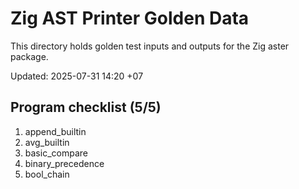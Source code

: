 # Zig AST Printer Golden Data

This directory holds golden test inputs and outputs for the Zig aster package.

Updated: 2025-07-31 14:20 +07

## Program checklist (5/5)

1. append_builtin
2. avg_builtin
3. basic_compare
4. binary_precedence
5. bool_chain
